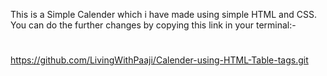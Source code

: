 This is a Simple Calender which i have made using simple HTML and CSS.
You can do the further changes by copying this link in your terminal:-
#
https://github.com/LivingWithPaaji/Calender-using-HTML-Table-tags.git
